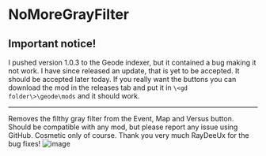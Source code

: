 # NoMoreGrayFilter

## Important notice!
I pushed version 1.0.3 to the Geode indexer, but it contained a bug making it not work. I have since released an update, that is yet to be accepted. It should be accepted later today. If you really want the buttons you can download the mod in the releases tab and put it in `\<gd folder\>\geode\mods` and it should work.

---

Removes the filthy gray filter from the Event, Map and Versus button. Should be compatible with any mod, but please report any issue using GitHub. Cosmetic only of course.
Thank you very much RayDeeUx for the bug fixes!
![image](https://github.com/PetitFrapo/NoMoreGrayFilter/assets/86121866/fbf3ea45-2f81-4707-b891-d63ad457e16a)
